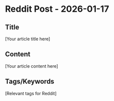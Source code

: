 # Reddit Post - 2026-01-17

## Title
[Your article title here]

## Content
[Your article content here]

## Tags/Keywords
[Relevant tags for Reddit]
